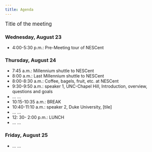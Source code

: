 ```yaml
---
title: Agenda
---
```


<big>Title of the meeting</big>

### Wednesday, August 23

-   4:00-5:30 p.m.: Pre-Meeting tour of NESCent

### Thursday, August 24

-   7:45 a.m.: Millennium shuttle to NESCent
-   8:00 a.m.: Last Millennium shuttle to NESCent
-   8:00-8:30 a.m.: Coffee, bagels, fruit, etc. at NESCent
-   9:30-9:50 a.m.: speaker 1, UNC-Chapel Hill, Introduction, overview,
    questions and goals
-   ... ...
-   10:15-10:35 a.m.: BREAK
-   10:40-11:10 a.m.: speaker 2, Duke University, \[tile\]
-   ... ...
-   12: 30- 2:00 p.m.: LUNCH
-   ... ...

### Friday, August 25

-   ... ...

